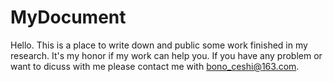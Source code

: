 # MyDocument
Hello. This is a place to write down and public some work finished in my research. 
It's my honor if my work can help you. 
If you have any problem or want to dicuss with me please contact me with bono_ceshi@163.com. 
